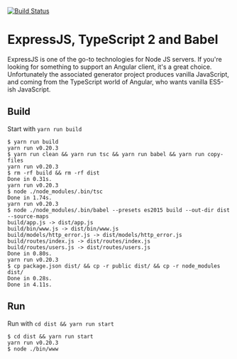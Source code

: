 [![Build Status](https://travis-ci.org/tobymurray/express-typescript-babel.svg?branch=master)](https://travis-ci.org/tobymurray/express-typescript-babel)

# ExpressJS, TypeScript 2 and Babel
ExpressJS is one of the go-to technologies for Node JS servers. If you're looking for something to support an Angular client, it's a great choice. Unfortunately the associated generator project produces vanilla JavaScript, and coming from the TypeScript world of Angular, who wants vanilla ES5-ish JavaScript.

## Build

Start with `yarn run build`

```
$ yarn run build
yarn run v0.20.3
$ yarn run clean && yarn run tsc && yarn run babel && yarn run copy-files 
yarn run v0.20.3
$ rm -rf build && rm -rf dist 
Done in 0.31s.
yarn run v0.20.3
$ node ./node_modules/.bin/tsc 
Done in 1.74s.
yarn run v0.20.3
$ node ./node_modules/.bin/babel --presets es2015 build --out-dir dist --source-maps 
build/app.js -> dist/app.js
build/bin/www.js -> dist/bin/www.js
build/models/http_error.js -> dist/models/http_error.js
build/routes/index.js -> dist/routes/index.js
build/routes/users.js -> dist/routes/users.js
Done in 0.80s.
yarn run v0.20.3
$ cp package.json dist/ && cp -r public dist/ && cp -r node_modules dist/ 
Done in 0.28s.
Done in 4.11s.
```

## Run

Run with `cd dist && yarn run start`

```
$ cd dist && yarn run start
yarn run v0.20.3
$ node ./bin/www 
```